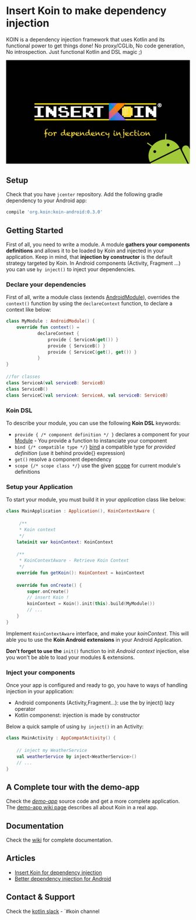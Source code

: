 # Insert Koin to make dependency injection

KOIN is a dependency injection framework that uses Kotlin and its functional power to get things done!  No proxy/CGLib, No code generation, No introspection. Just functional Kotlin and DSL magic ;)

![logo](./img/insert_koin_android_logo.jpg)

## Setup

Check that you have `jcenter` repository. Add the following gradle dependency to your Android app:

```gradle
compile 'org.koin:koin-android:0.3.0'
```

## Getting Started

First of all, you need to write a module. A module **gathers your components definitions** and allows it to be loaded by Koin and injected in your application. Keep in mind, that **injection by constructor** is the default strategy targeted by Koin. In Android components (Activity, Fragment ...) you can use `by inject()` to inject your dependencies.  

### Declare your dependencies

First of all, write a module class (extends [AndroidModule](https://github.com/Ekito/koin/wiki#module-class)), overrides the `context()` function by using the `declareContext` function, to declare a context like below:

```Kotlin
class MyModule : AndroidModule() {
    override fun context() =
            declareContext {
                provide { ServiceA(get()) }
                provide { ServiceB() }
                provide { ServiceC(get(), get()) }
            }
}

//for classes
class ServiceA(val serviceB: ServiceB) 
class ServiceB()
class ServiceC(val serviceA: ServiceA, val serviceB: ServiceB)
```

### Koin DSL

To describe your module, you can use the following **Koin DSL** keywords:

* `provide { /* component definition */ }` declares a component for your [Module](https://github.com/Ekito/koin/wiki#module-class) - You provide a function to instanciate your component
* `bind {/* compatible type */}` [bind](https://github.com/Ekito/koin/wiki#type-binding) a compatible type for *provided definition* (use it behind provide{} expression)
* `get()` resolve a component dependency
* `scope {/* scope class */}` use the given [scope](https://github.com/Ekito/koin/wiki#scopes) for current module's definitions


### Setup your Application

To start your module, you must build it in your *application* class like below:

```Kotlin
class MainApplication : Application(), KoinContextAware {

     /**
     * Koin context
     */
    lateinit var koinContext: KoinContext

    /**
     * KoinContextAware - Retrieve Koin Context
     */
    override fun getKoin(): KoinContext = koinContext

    override fun onCreate() {
        super.onCreate()
        // insert Koin !
        koinContext = Koin().init(this).build(MyModule()) 
        // ...
    }
}
```

Implement `KoinContextAware` interface, and make your *koinContext*. This will able you to use the **Koin Android extensions** in your Android Application.

**Don't forget to use the** `init()` function to init *Android context* injection, else you won't be able to load your modules & extensions.


### Inject your components

Once your app is configured and ready to go, you have to ways of handling injection in your application:

* Android components (Activity,Fragment...): use the by inject() lazy operator
* Kotlin componenst: injection is made by constructor

Below a quick sample of using `by inject()` in an Activity:

```Kotlin
class MainActivity : AppCompatActivity() {

    // inject my WeatherService 
    val weatherService by inject<WeatherService>()
    // ...
}
```


## A Complete tour with the demo-app

Check the [*demo-app*](https://github.com/Ekito/koin/tree/master/koin-android/demo-app) source code and get a more complete application. The [demo-app wiki page](https://github.com/Ekito/koin/wiki/Demo-App) describes all about Koin in a real app.


## Documentation

Check the [wiki](https://github.com/Ekito/koin/wiki) for complete documentation.

## Articles

* [Insert Koin for dependency injection](https://www.ekito.fr/people/insert-koin-for-dependency-injection/)
* [Better dependency injection for Android](https://proandroiddev.com/better-dependency-injection-for-android-567b93353ad)

## Contact & Support

Check the [kotlin slack](https://kotlinlang.org/community/) - `#koin channel

